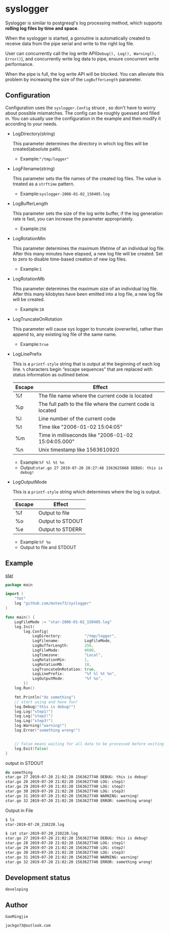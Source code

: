 
# syslogger

Syslogger is similar to postgresql's log processing method, which supports **rolling log files by time and space**.

When the syslogger is started, a goroutine is automatically created to receive data from the pipe serial and write to the right log file.

User can concurrently call the log write API(`Debug(), Log(), Warning(), Error()`), and concurrently write log data to pipe, ensure concurrent write performance.

When the pipe is full, the log write API will be blocked. You can alleviate this problem by increasing the size of the `LogBufferLength` parameter.

## Configuration

Configuration uses the `syslogger.Config` struce , so don't have to worry about possible mismatches. The config can be roughly guessed and filled in. You can usually use the configuration in the example and then modify it according to your needs.

- LogDirectory(string)

  This parameter determines the directory in which log files will be created(absolute path).

  - Example:`"/tmp/logger"`

- LogFilename(string)

  This parameter sets the file names of the created log files. The value is treated as a `strftime` pattern.

  - Example:`syslogger-2006-01-02_150405.log`

- LogBufferLength

  This parameter sets the size of the log write buffer, if the log generation rate is fast, you can increase the parameter appropriately.

  - Example:`256`

- LogRotationMin

  This parameter determines the maximum lifetime of an individual log file. After this many minutes have elapsed, a new log file will be created. Set to zero to disable time-based creation of new log files.

  - Example:`1`

- LogRotationMb

  This parameter determines the maximum size of an individual log file. After this many kilobytes have been emitted into a log file, a new log file will be created.

  - Example:`10`

- LogTruncateOnRotation

  This parameter will cause sys logger to truncate (overwrite), rather than append to, any existing log file of the same name.

  - Example:`true`

- LogLinePrefix

  This is a `printf-style` string that is output at the beginning of each log line. `%` characters begin “escape sequences” that are replaced with status information as outlined below.

  | **Escape** | **Effect**                                                  |
  | ---------- | ----------------------------------------------------------- |
  | %f         | The file name where the current code is located             |
  | %p         | The full path to the file where the current code is located |
  | %l         | Line number of the current code                             |
  | %t         | Time like "2006-01-02 15:04:05"                             |
  | %m         | Time in milliseconds like "2006-01-02 15:04:05.000"         |
  | %n         | Unix timestamp like 1563610920                              |

  - Example:`%f %l %t %n`
  - Output:`star.go 27 2019-07-20 20:27:48 1563625668 DEBUG: this is debug!`

- LogOutputMode

  This is a `printf-style` string which determines where the log is output.

  | Escape | Effect           |
  | ------ | ---------------- |
  | %f     | Output to file   |
  | %o     | Output to STDOUT |
  | %e     | Output to STDERR |

  - Example:`%f %o`
  - Output to file and STDOUT

## Example

[star](example/star.go)

```go
package main

import (
	"fmt"
	log "github.com/mutex73/syslogger"
)

func main() {
	LogFileMode := "star-2006-01-02_150405.log"
	log.Init(
		log.Config{
			LogDirectory:          "/tmp/logger",
			LogFilename:           LogFileMode,
			LogBufferLength:       256,
			LogFileMode:           0600,
			LogTimezone:           "Local",
			LogRotationMin:        1,
			LogRotationMb:         10,
			LogTruncateOnRotation: true,
			LogLinePrefix:         "%f %l %t %n",
			LogOutputMode:         "%f %o",
		})
	log.Run()

	fmt.Println("do something")
	// start using and have fun!
	log.Debug("this is debug!")
	log.Log("step1!")
	log.Log("step2!")
	log.Log("step3!")
	log.Warning("warning!")
	log.Error("something wrong!")


	// false means waiting for all data to be processed before exiting
	log.Exit(false)
}
```

output in STDOUT

```sh
do something
star.go 27 2019-07-20 21:02:20 1563627740 DEBUG: this is debug!
star.go 28 2019-07-20 21:02:20 1563627740 LOG: step1!
star.go 29 2019-07-20 21:02:20 1563627740 LOG: step2!
star.go 30 2019-07-20 21:02:20 1563627740 LOG: step3!
star.go 31 2019-07-20 21:02:20 1563627740 WARNING: warning!
star.go 32 2019-07-20 21:02:20 1563627740 ERROR: something wrong!
```

Output in File

```sh
$ ls
star-2019-07-20_210220.log

$ cat star-2019-07-20_210220.log
star.go 27 2019-07-20 21:02:20 1563627740 DEBUG: this is debug!
star.go 28 2019-07-20 21:02:20 1563627740 LOG: step1!
star.go 29 2019-07-20 21:02:20 1563627740 LOG: step2!
star.go 30 2019-07-20 21:02:20 1563627740 LOG: step3!
star.go 31 2019-07-20 21:02:20 1563627740 WARNING: warning!
star.go 32 2019-07-20 21:02:20 1563627740 ERROR: something wrong!
```

## Development status

`developing`



## Author

`GaoMingjie`

`jackgo73@outlook.com`